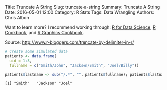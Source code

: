 Title: Truncate A String
Slug: truncate-a-string
Summary: Truncate A String
Date: 2016-05-01 12:00
Category: R Stats
Tags: Data Wrangling
Authors: Chris Albon

Want to learn more? I recommend working through: [R for Data Science](http://amzn.to/2myxnhi), [R Cookbook](http://amzn.to/2lF6hkb), and [R Graphics Cookbook](http://amzn.to/2m0fcPL).

Source: http://www.r-bloggers.com/truncate-by-delimiter-in-r/


```R
# create some simulated data
patients <- data.frame(
  uid = 1:3,
  fullname = c("Smith/John", "Jackson/Smith", "Joel/Billy"))
```


```R
patients$lastname <- sub("/.*", "", patients$fullname); patients$lastname
```




    [1] "Smith"   "Jackson" "Joel"   
